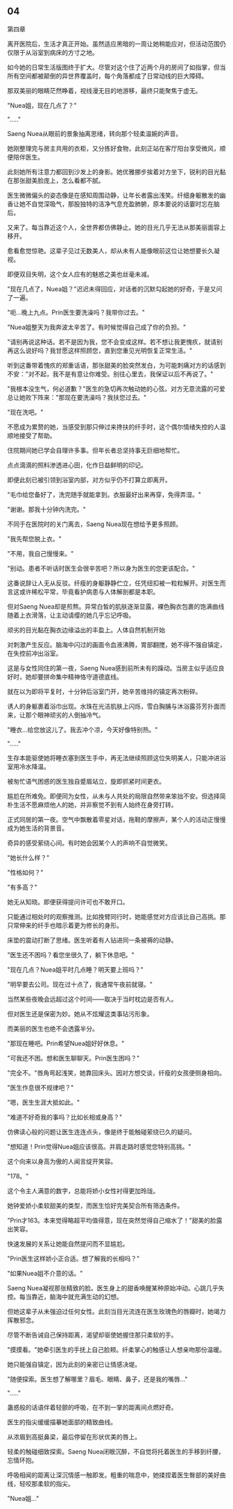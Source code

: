 ## 04

第四章

离开医院后，生活才真正开始。虽然适应黑暗的一周让她稍能应对，但活动范围仍仅限于从浴室到病床的方寸之地。

如今她的日常生活版图终于扩大。尽管对这个住了近两个月的房间了如指掌，但当所有空间都被颠倒的异世界覆盖时，每个角落都成了日常动线的巨大障碍。

那双美丽的眼睛茫然睁着，视线漫无目的地游移，最终只能聚焦于虚无。

"Nuea姐，现在几点了？"

"....."

Saeng Nuea从眼前的景象抽离思绪，转向那个轻柔温婉的声音。

她刚整理完与房主共用的衣柜，又分拣好食物，此刻正站在客厅阳台享受微风，顺便陪伴医生。

此刻她所有注意力都回到沙发上的身影。她优雅挪步挨着对方坐下，锐利的目光黏在那张甜美脸庞上，怎么看都不腻。

医生微微偏头的姿态像是在感知周围动静，让年长者露出浅笑。纤细身躯散发的幽香让她不自觉深吸气，那股独特的洁净气息充盈肺腑，原本要说的话霎时忘在脑后。

又来了。每当靠近这个人，全世界都仿佛静止。她的目光几乎无法从那美丽面容上移开。

愈看愈觉惊艳。这辈子见过无数美人，却从未有人能像眼前这位让她想要长久凝视。

即便双目失明，这个女人应有的魅惑之美也丝毫未减。

"现在几点了，Nuea姐？"迟迟未得回应，对话者的沉默勾起她的好奇，于是又问了一遍。

"呃...晚上九点。Prin医生要洗澡吗？我带你过去。"

"Nuea姐整天为我奔波太辛苦了。有时候觉得自己成了你的负担。"

"请别再说这种话。若不是因为我，您不会变成这样。若不想让我更愧疚，就请别再这么说好吗？我甘愿这样照顾您，直到您重见光明恢复正常生活。"

听到这番带着愧疚的郑重话语，那张甜美的脸突然发白，为可能刺痛对方的话感到不安："对不起，我不是有意让你难受。别往心里去，我保证以后不再说了。"

"我根本没生气，何必道歉？"医生的急切再次触动她的心弦。对方无意流露的可爱总让她败下阵来："那现在要洗澡吗？我扶您过去。"

"现在洗吧。"

不愿成为累赘的她，当感受到那只伸过来搀扶的纤手时，这个偶尔情绪失控的人温顺地接受了帮助。

住院期间她已学会自理许多事。但年长者总坚持事无巨细地帮忙。

点点滴滴的照料渗透进心田，化作日益鲜明的印记。

即便此刻已被引领到浴室内部，对方似乎仍不打算立即离开。

"毛巾给您备好了，洗完随手就能拿到。衣服最好出来再穿，免得弄湿。"

"谢谢。那我十分钟内洗完。"

不同于在医院时的关门离去，Saeng Nuea现在想给予更多照顾。

"我先帮您脱上衣。"

"不用，我自己慢慢来。"

"别动。患者不听话时医生会很辛苦吧？所以身为医生的您更该配合。"

这番说辞让人无从反驳。纤瘦的身躯静静伫立，任凭纽扣被一粒粒解开。对医生而言这或许稀松平常，毕竟看护病患与人体解剖都是本职。

但对Saeng Nuea却是煎熬。异常白皙的肌肤逐渐显露，裸色胸衣包裹的饱满曲线随着上衣滑落，让主动请缨的她几乎忘记呼吸。

顽劣的目光黏在胸衣边缘溢出的丰盈上。人体自然机制开始

对刺激产生反应。脑海中闪过的画面令血液沸腾，胃部翻搅，她不得不强自镇定，在失控前冲出浴室。

这是与女性同住的第一夜，Saeng Nuea感到前所未有的躁动。当房主似乎适应良好时，她却要拼命集中精神恪守道德底线。

就在以为即将平复时，十分钟后浴室门开，她辛苦维持的镇定再次粉碎。

诱人的身躯裹着浴巾出现。水珠在光洁肌肤上闪烁，雪白胸脯与沐浴露芬芳扑面而来，让那个眼神顽劣的人倒抽冷气。

"睡衣...给您放这儿了。我去冲个凉，今天好像特别热。"

"....."

生存本能驱使她将睡衣塞到医生手中，再无法继续照顾这位失明美人，只能冲进浴室用冷水降温。

被匆忙语气困惑的医生独自蹙眉站立，旋即抓紧时间更衣。

尴尬在所难免。即便同为女性，从未与人共处的局限自然带来笨拙不安。但选择简朴生活不愿麻烦他人的她，并非察觉不到有人始终在身旁打转。

正式同居的第一夜。空气中飘散着零星对话，拖鞋的摩擦声，某个人的活动正慢慢成为她生活的背景音。

奇异的感受萦绕心间。有时她会因某个人的声响不自觉微笑。

"她长什么样？"

"性格如何？"

"有多高？"

她无从知晓。即便获得提问许可也不敢开口。

只能通过相处时的观察推测。比如挽臂同行时，她能感觉对方应该比自己高挑。那只常伸来的纤手也暗示着更为修长的身形。

床垫的震动打断了思绪。医生听着有人钻进同一条被褥的动静。

"医生还不困吗？看您坐很久了，躺下休息吧。"

"现在几点？Nuea姐平时几点睡？明天要上班吗？"

"明早要去公司。现在过十点了，我通常午夜前就寝。"

当然某些夜晚会远超过这个时间——取决于当时枕边是否有人。

但对医生还是保密为妙。她从不炫耀这类事玷污形象。

而美丽的医生也绝不会透露半分。

"那现在睡吧。Prin希望Nuea姐好好休息。"

"可我还不困。想和医生聊聊天。Prin医生困吗？"

"完全不。"唇角弯起浅笑，她靠回床头。因对方想交谈，纤瘦的女孩便侧身相向。

"医生作息很不规律吧？"

"嗯，医生生涯大抵如此。"

"难道不好奇我的事吗？比如长相或身高？"

仿佛读心般的问题让医生连连点头，像是终于能触碰萦绕已久的疑问。

"想知道！Prin觉得Nuea姐应该很高。并肩走路时感觉您特别高挑。"

这个向来以身高为傲的人闻言绽开笑容。

"178。"

这个令主人满意的数字，总能将娇小女性衬得更加玲珑。

她钟爱娇小柔软甜美的类型，而医生恰好完美契合所有筛选条件。

"Prin才163。本来觉得略超平均值得意，现在突然觉得自己缩水了！"甜美的脸露出笑容。

快速发展的关系让她能自然提问而不显尴尬。

"Prin医生这样娇小正合适。想了解我的长相吗？"

"如果Nuea姐不介意的话。"

Saeng Nuea凝视那张精致的脸。医生身上的甜香唤醒某种原始冲动。心跳几乎失控。每当靠近，脑海中就充满生动的幻想。

但她这辈子从未强迫过任何女性。此刻当目光流连在医生玫瑰色的唇瓣时，她竭力挥散邪念。

尽管不断告诫自己保持距离，渴望却驱使她握住那只柔软的手。

"摸摸看。"她牵引医生的手抚上自己脸颊。纤柔掌心的触感让人想亲吻那份温暖。

她只能强自镇定，因为此刻的亲密已让情感决堤。

"随便探索。医生想了解哪里？眉毛、眼睛、鼻子，还是我的嘴唇..."

"....."

蛊惑般的话语伴着轻颤的呼吸，在不到一掌的距离间点燃好奇。

医生的指尖缓缓描摹她面部的精致曲线。

从浓眉到高挺鼻梁，最后停留在形状优美的唇上。

轻柔的触碰细致探索。Saeng Nuea闭眼沉醉，不自觉将托着医生的手移到纤腰，忘情环抱。

呼吸相闻的距离让深沉情感一触即发。粗重的喘息中，她揉捏着医生臀部的美好曲线，轻咬那柔软的指尖。

"Nuea姐..."
